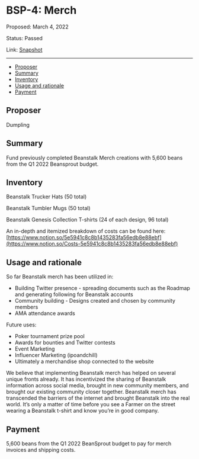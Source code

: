 # BSP-4: Merch

Proposed: March 4, 2022

Status: Passed

Link: [Snapshot](https://snapshot.org/#/beanstalkfarms.eth/proposal/0x4677c15770bb667d459f4306835994e4d87ebde495853e97349d9842ff74ec5a)

---

- [Proposer](#proposer)
- [Summary](#summary)
- [Inventory](#inventory)
- [Usage and rationale](#usage-and-rationale)
- [Payment](#payment)

## Proposer

Dumpling

## Summary

Fund previously completed Beanstalk Merch creations with 5,600 beans from the Q1 2022 Beansprout budget. 

## Inventory

Beanstalk Trucker Hats (50 total)

Beanstalk Tumbler Mugs (50 total) 

Beanstalk Genesis Collection T-shirts (24 of each design, 96 total) 

An in-depth and itemized breakdown of costs can be found here: [https://www.notion.so/5e5941c8c8b1435283fa56edb8e88ebf](https://www.notion.so/Costs-5e5941c8c8b1435283fa56edb8e88ebf)

## Usage and rationale

So far Beanstalk merch has been utilized in: 

- Building Twitter presence - spreading documents such as the Roadmap and generating following for Beanstalk accounts
- Community building - Designs created and chosen by community members
- AMA attendance awards

Future uses:

- Poker tournament prize pool
- Awards for bounties and Twitter contests
- Event Marketing
- Influencer Marketing (ipoandchill)
- Ultimately a merchandise shop connected to the website

We believe that implementing Beanstalk merch has helped on several unique fronts already. It has incentivized the sharing of Beanstalk information across social media, brought in new community members, and brought our existing community closer together. Beanstalk merch has transcended the barriers of the internet and brought Beanstalk into the real world. It’s only a matter of time before you see a Farmer on the street wearing a Beanstalk t-shirt and know you’re in good company. 

## Payment

5,600 beans from the Q1 2022 BeanSprout budget to pay for merch invoices and shipping costs.
